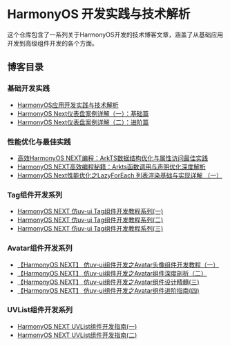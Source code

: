# HarmonyOS 开发实践与技术解析

这个仓库包含了一系列关于HarmonyOS开发的技术博客文章，涵盖了从基础应用开发到高级组件开发的各个方面。

## 博客目录

### 基础开发实践
- [HarmonyOS应用开发实践与技术解析](blogs/01.%20harmonyos应用开发实践与技术解析.md)
- [HarmonyOS Next仪表盘案例详解（一）：基础篇](blogs/02%20%20%20HarmonyOS%20Next仪表盘案例详解（一）：基础篇.md)
- [HarmonyOS Next仪表盘案例详解（二）：进阶篇](blogs/03%20HarmonyOS%20Next仪表盘案例详解（二）：进阶篇.md)

### 性能优化与最佳实践
- [高效HarmonyOS NEXT编程：ArkTS数据结构优化与属性访问最佳实践](blogs/04%20高效HarmonyOS%20NEXT编程：ArkTS数据结构优化与属性访问最佳实践.md)
- [HarmonyOS NEXT高效编程秘籍：Arkts函数调用与声明优化深度解析](blogs/05%20HarmonyOS%20NEXT高效编程秘籍：Arkts函数调用与声明优化深度解析.md)
- [HarmonyOS Next性能优化之LazyForEach 列表渲染基础与实现详解 （一）](blogs/06%20HarmonyOS%20Next性能优化之LazyForEach%20列表渲染基础与实现详解%20（一）.md)

### Tag组件开发系列
- [HarmonyOS NEXT 仿uv-ui Tag组件开发教程系列(一)](blogs/07%20HarmonyOS%20NEXT%20仿uv-ui%20Tag组件开发教程系列(一).md)
- [HarmonyOS NEXT 仿uv-ui Tag组件开发教程系列(二)](blogs/08%20HarmonyOS%20NEXT%20仿uv-ui%20Tag组件开发教程系列(二).md)
- [HarmonyOS NEXT 仿uv-ui Tag组件开发教程系列(三)](blogs/09%20HarmonyOS%20NEXT%20仿uv-ui%20Tag组件开发教程系列(三)md.md)

### Avatar组件开发系列
- [【HarmonyOS NEXT】 仿uv-ui组件开发之Avatar头像组件开发教程（一）](blogs/10%20%20【HarmonyOS%20NEXT】%20仿uv-ui组件开发之Avatar头像组件开发教程（一）.md)
- [【HarmonyOS NEXT】 仿uv-ui组件开发之Avatar组件深度剖析（二）](blogs/11%20%20【HarmonyOS%20NEXT】%20仿uv-ui组件开发之Avatar组件深度剖析（二）.md)
- [【HarmonyOS NEXT】 仿uv-ui组件开发之Avatar组件设计精髓(三)](blogs/12%20【HarmonyOS%20NEXT】%20仿uv-ui组件开发之Avatar组件设计精髓(三).md)
- [【HarmonyOS NEXT】 仿uv-ui组件开发之Avatar组件进阶指南(四)](blogs/13%20%20【HarmonyOS%20NEXT】%20仿uv-ui组件开发之Avatar组件进阶指南(四).md)

### UVList组件开发系列
- [HarmonyOS NEXT UVList组件开发指南(一)](blogs/14%20%20HarmonyOS%20NEXT%20UVList组件开发指南(一).md)
- [HarmonyOS NEXT UVList组件开发指南(二)](blogs/15%20HarmonyOS%20NEXT%20UVList组件开发指南(二).md)

